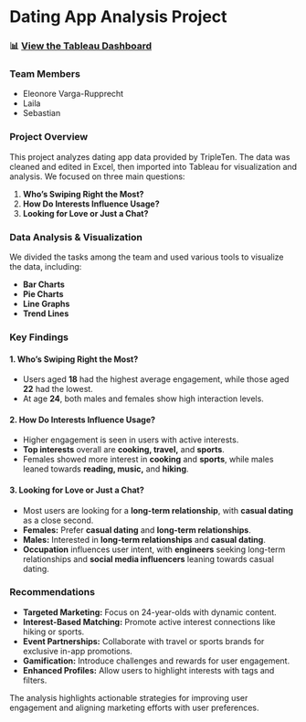 # Dating App Analysis Project

### 📊 [View the Tableau Dashboard](https://public.tableau.com/app/profile/laila.meyer7593/viz/DatingDataset_17406851585650/DataDating)

### Team Members
- Eleonore Varga-Rupprecht  
- Laila  
- Sebastian  

### Project Overview
This project analyzes dating app data provided by TripleTen. The data was cleaned and edited in Excel, then imported into Tableau for visualization and analysis. We focused on three main questions:  
1. **Who’s Swiping Right the Most?**  
2. **How Do Interests Influence Usage?**  
3. **Looking for Love or Just a Chat?**  

### Data Analysis & Visualization
We divided the tasks among the team and used various tools to visualize the data, including:  
- **Bar Charts**  
- **Pie Charts**  
- **Line Graphs**  
- **Trend Lines**  

### Key Findings

#### 1. Who’s Swiping Right the Most?
- Users aged **18** had the highest average engagement, while those aged **22** had the lowest.  
- At age **24**, both males and females show high interaction levels.

#### 2. How Do Interests Influence Usage?
- Higher engagement is seen in users with active interests.  
- **Top interests** overall are **cooking, travel,** and **sports**.  
- Females showed more interest in **cooking** and **sports**, while males leaned towards **reading, music,** and **hiking**.

#### 3. Looking for Love or Just a Chat?
- Most users are looking for a **long-term relationship**, with **casual dating** as a close second.  
- **Females:** Prefer **casual dating** and **long-term relationships**.  
- **Males:** Interested in **long-term relationships** and **casual dating**.  
- **Occupation** influences user intent, with **engineers** seeking long-term relationships and **social media influencers** leaning towards casual dating.

### Recommendations
- **Targeted Marketing:** Focus on 24-year-olds with dynamic content.  
- **Interest-Based Matching:** Promote active interest connections like hiking or sports.  
- **Event Partnerships:** Collaborate with travel or sports brands for exclusive in-app promotions.  
- **Gamification:** Introduce challenges and rewards for user engagement.  
- **Enhanced Profiles:** Allow users to highlight interests with tags and filters.

The analysis highlights actionable strategies for improving user engagement and aligning marketing efforts with user preferences.


